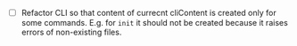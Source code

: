 - [ ] Refactor CLI so that content of currecnt cliContent is created only for some commands. E.g. for `init` it should not be created because it raises errors of non-existing files.